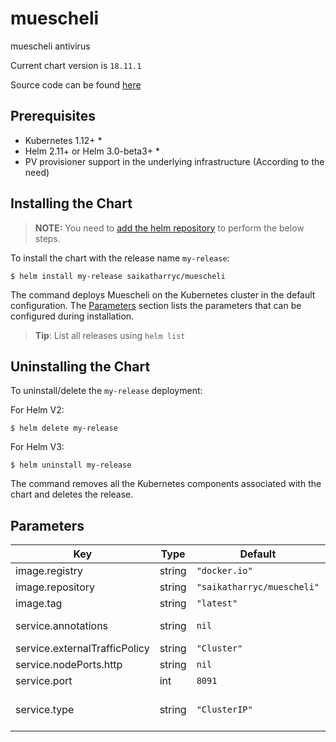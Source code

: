 muescheli
=========
muescheli antivirus

Current chart version is `18.11.1`

Source code can be found [here](https://github.com/saikatharryc/muescheli)


## Prerequisites

- Kubernetes 1.12+ *
- Helm 2.11+ or Helm 3.0-beta3+ *
- PV provisioner support in the underlying infrastructure (According to the need)

## Installing the Chart

> **NOTE:** You need to [add the helm repository](/README.md#tldr) to perform the below steps.

To install the chart with the release name `my-release`:

```console
$ helm install my-release saikatharryc/muescheli
```

The command deploys Muescheli on the Kubernetes cluster in the default configuration. The [Parameters](#parameters) section lists the parameters that can be configured during installation.

> **Tip**: List all releases using `helm list`

## Uninstalling the Chart

To uninstall/delete the `my-release` deployment:

For Helm V2:
```console
$ helm delete my-release
```
For Helm V3:
```console
$ helm uninstall my-release
```

The command removes all the Kubernetes components associated with the chart and deletes the release.


## Parameters

| Key | Type | Default | Description |
|-----|------|---------|-------------|
| image.registry | string | `"docker.io"` | Image registry |
| image.repository | string | `"saikatharryc/muescheli"` | Image Repository |
| image.tag | string | `"latest"` | Image Tag |
| service.annotations | string | `nil` | Service annotations done as key:value pairs |
| service.externalTrafficPolicy | string | `"Cluster"` | External Traffic Policy |
| service.nodePorts.http | string | `nil` | Nodepport if available |
| service.port | int | `8091` | HTTP Port |
| service.type | string | `"ClusterIP"` | Service Type (i.e LoadBalancer,NodePort etc) |
